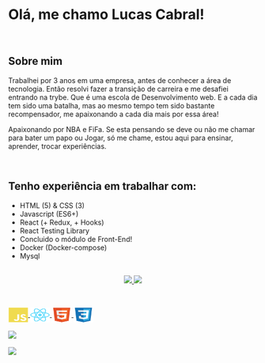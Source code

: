 <h1>Olá, me chamo Lucas Cabral!</h1>
<Br>
 <h2>Sobre mim</h2>
<section>
 <p>Trabalhei por 3 anos em uma empresa, antes de conhecer a área de tecnologia.
    Então resolvi fazer a transição de carreira e me desafiei entrando na trybe.
   Que é uma escola de Desenvolvimento web. E a cada dia tem sido uma batalha,
  mas ao mesmo tempo tem sido bastante recompensador, me apaixonando a cada dia mais por essa área!</P>
  <p> Apaixonando por NBA e FiFa.
 Se esta pensando se deve ou não me chamar para bater um papo ou Jogar, só me chame, estou aqui para ensinar, aprender, trocar experiências.
</p>
</section>

<Br>
 
<h2>Tenho experiência em trabalhar com:</h2>

- HTML (5) & CSS (3)
- Javascript (ES6+)
- React (+ Redux, + Hooks)
- React Testing Library
- Concluido o módulo de Front-End!
- Docker (Docker-compose)
- Mysql

<Br>
<div align="center">
  <a href="https://github.com/Lucas5k">
  <img height="180em" src="https://github-readme-stats.vercel.app/api?username=Lucas5k&show_icons=true&theme=dark&include_all_commits=true&count_private=true"/>
  <img height="180em" src="https://github-readme-stats.vercel.app/api/top-langs/?username=Lucas5k&layout=compact&langs_count=7&theme=dark"/>
</div>
  
  ##
  
<div style="display: inline_block"><br>
  <img align="center" alt="Rafa-Js" height="30" width="40" src="https://raw.githubusercontent.com/devicons/devicon/master/icons/javascript/javascript-plain.svg">
  <img align="center" alt="Lucas-React" height="30" width="40" src="https://raw.githubusercontent.com/devicons/devicon/master/icons/react/react-original.svg">
  <img align="center" alt="Lucas-HTML" height="30" width="40" src="https://raw.githubusercontent.com/devicons/devicon/master/icons/html5/html5-original.svg">
  <img align="center" alt="Lucas-CSS" height="30" width="40" src="https://raw.githubusercontent.com/devicons/devicon/master/icons/css3/css3-original.svg">
</div>
  <br>
  <div> 
  <a href = "mailto:lucascabral112347@gmail.com"><img src="https://img.shields.io/badge/-Gmail-%23333?style=for-the-badge&logo=gmail&logoColor=white" target="_blank"></a>
   
  <a href="https://www.linkedin.com/in/lucas-cabral-0a2678221" target="_blank"><img src="https://img.shields.io/badge/-LinkedIn-%230077B5?style=for-the-badge&logo=linkedin&logoColor=white" target="_blank"></a> 
</div>
